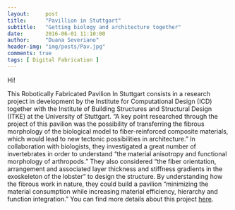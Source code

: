 ```yaml
---
layout:     post
title:      "Pavillion in Stuttgart"
subtitle:   "Getting biology and architecture together"
date:       2016-06-01 11:10:00
author:     "Duana Severiano"
header-img: "img/posts/Pav.jpg"
comments: true
tags: [ Digital Fabrication ]
---
```


Hi!

This Robotically Fabricated Pavilion In Stuttgart consists in a research project in development by the Institute for Computational Design (ICD) together with the Institute of Building Structures and Structural Design (ITKE) at the University of Stuttgart.  “A key point researched through the project of this pavilion was the possibility of transferring the fibrous morphology of the biological model to fiber-reinforced composite materials, which would lead to new tectonic possibilities in architecture.” In collaboration with biologists, they investigated a great number of invertebrates in order to understand “the material anisotropy and functional morphology of arthropods.” They also considered “the fiber orientation, arrangement and associated layer thickness and stiffness gradients in the exoskeleton of the lobster” to design the structure. By understanding how the fibrous work in nature, they could build a pavilion “minimizing the material consumption while increasing material efficiency, hierarchy and function integration.” You can find more details about this project [here](http://www.evolo.us/architecture/researching-new-tectonic-possibilities-in-architecture-robotically-fabricated-pavilion-in-stuttgart/).
